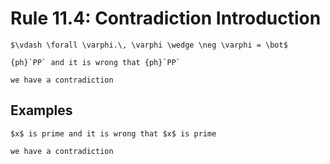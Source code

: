 Rule 11.4: Contradiction Introduction
=====================================


```{rewrite-rule}
$\vdash \forall \varphi.\, \varphi \wedge \neg \varphi = \bot$

{ph}`PP` and it is wrong that {ph}`PP`

we have a contradiction
```


Examples
--------

```{rewrite-rule}
$x$ is prime and it is wrong that $x$ is prime

we have a contradiction
```
